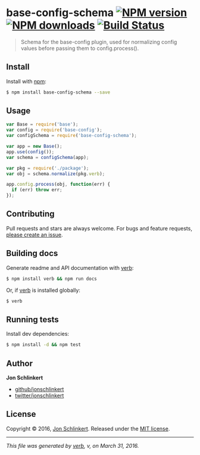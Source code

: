 # base-config-schema [![NPM version](https://img.shields.io/npm/v/base-config-schema.svg?style=flat)](https://www.npmjs.com/package/base-config-schema) [![NPM downloads](https://img.shields.io/npm/dm/base-config-schema.svg?style=flat)](https://npmjs.org/package/base-config-schema) [![Build Status](https://img.shields.io/travis/jonschlinkert/base-config-schema.svg?style=flat)](https://travis-ci.org/jonschlinkert/base-config-schema)

> Schema for the base-config plugin, used for normalizing config values before passing them to config.process().

## Install

Install with [npm](https://www.npmjs.com/):

```sh
$ npm install base-config-schema --save
```

## Usage

```js
var Base = require('base');
var config = require('base-config');
var configSchema = require('base-config-schema');

var app = new Base();
app.use(config());
var schema = configSchema(app);

var pkg = require('./package');
var obj = schema.normalize(pkg.verb);

app.config.process(obj, function(err) {
  if (err) throw err;
});
```

## Contributing

Pull requests and stars are always welcome. For bugs and feature requests, [please create an issue](https://github.com/jonschlinkert/base-config-schema/issues/new).

## Building docs

Generate readme and API documentation with [verb](https://github.com/verbose/verb):

```sh
$ npm install verb && npm run docs
```

Or, if [verb](https://github.com/verbose/verb) is installed globally:

```sh
$ verb
```

## Running tests

Install dev dependencies:

```sh
$ npm install -d && npm test
```

## Author

**Jon Schlinkert**

* [github/jonschlinkert](https://github.com/jonschlinkert)
* [twitter/jonschlinkert](http://twitter.com/jonschlinkert)

## License

Copyright © 2016, [Jon Schlinkert](https://github.com/jonschlinkert).
Released under the [MIT license](https://github.com/jonschlinkert/base-config-schema/blob/master/LICENSE).

***

_This file was generated by [verb](https://github.com/verbose/verb), v, on March 31, 2016._
